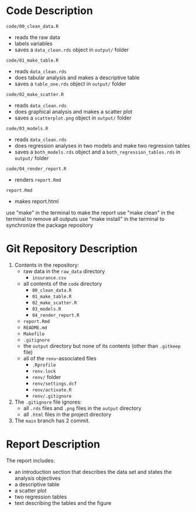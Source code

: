 # Code Description

`code/00_clean_data.R`
- reads the raw data
- labels variables
- saves a `data_clean.rds` object in `output/` folder

`code/01_make_table.R`
- reads `data_clean.rds`
- does tabular analysis and makes a descriptive table
- saves a `table_one.rds` object in `output/` folder

`code/02_make_scatter.R`
- reads `data_clean.rds`
- does graphical analysis and makes a scatter plot
- saves a `scatterplot.png` object in `output/` folder

`code/03_models.R`
- reads `data_clean.rds`
- does regression analyses in two models and make two regression tables
- saves a `both_models.rds` object and a `both_regression_tables.rds` in `output/` folder

`code/04_render_report.R`
- renders `report.Rmd`

`report.Rmd`
- makes report.html

use "make" in the terminal to make the report
use "make clean" in the terminal to remove all outputs
use "make install" in the terminal to synchronize the package repository

# Git Repository Description

1. Contents in the repository:
	- raw data in the `raw_data` directory
	  - `insurance.csv`
	- all contents of the `code` directory
	  - `00_clean_data.R`
	  - `01_make_table.R`
	  - `02_make_scatter.R`
	  - `03_models.R`
	  - `04_render_report.R`
	- `report.Rmd`
	- `README.md`
	- `Makefile`
	- `.gitignore`
	- the `output` directory but none of its contents (other than `.gitkeep` file)
	- all of the `renv`-associated files
	  - `.Rprofile`
	  - `renv.lock`
	  - `renv/` folder
	  - `renv/settings.dcf`
	  - `renv/activate.R`
	  - `renv/.gitignore`
2. The `.gitignore` file ignores:
	- all `.rds` files and `.png` files in the `output` directory
	- all `.html` files in the project directory
3. The `main` branch has 2 commit.


# Report Description

The report includes:
  - an introduction section that describes the data set and states the analysis objectives
  - a descriptive table
  - a scatter plot
  - two regression tables
  - text describing the tables and the figure









 